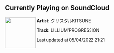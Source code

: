 ## Currently Playing on SoundCloud

[<img align="left" width="100" src="https://i1.sndcdn.com/artworks-V96xlxxcdDDIseMQ-ES6M1w-t500x500.jpg">](https://soundcloud.com/kurisutarukitsune/lilliumprogression)

**Artist**: クリスタルKITSUNE 

**Track**: LILLIUM/PROGRESSION

Last updated at 05/04/2022 21:21
